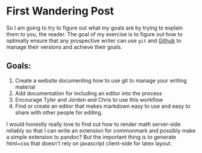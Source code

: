 # First Wandering Post

So I am going to try to figure out what my goals are by trying to explain them to you, the reader. The goal of my exercise is to figure out how to optimally ensure that any prospective writer can use `git` and [Github](https://github.com/) to manage their versions and achieve their goals.

## Goals:

1. Create a website documenting how to use git to manage your writing material
2. Add documentation for including an editor into the process
3. Encourage Tyler and Jordon and Chris to use this workflow
4. Find or create an editor that makes markdown easy to use and easy to share with other people for editing.

I would honestly really love to find out how to render math server-side reliably so that I can write an extension for commonmark and possibly make a simple extension to pandoc? But the important thing is to generate html+css that doesn't rely on javascript client-side for latex layout.

